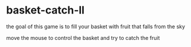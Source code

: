 # basket-catch-ll

the goal of this game is to fill your basket with fruit that falls from the sky

move the mouse to control the basket and try to catch the fruit
